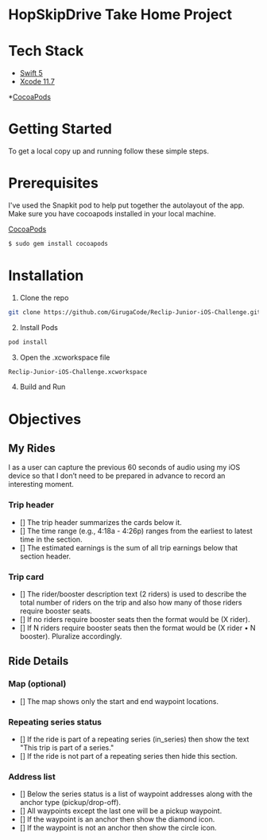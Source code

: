 # HopSkipDrive Take Home Project

# Tech Stack

* [Swift 5](https://developer.apple.com/swift/)
* [Xcode 11.7](https://developer.apple.com/xcode/)

*[CocoaPods](https://guides.cocoapods.org/terminal/commands.html)

<!-- GETTING STARTED -->
# Getting Started

To get a local copy up and running follow these simple steps.

# Prerequisites

I've used the Snapkit pod to help put together the autolayout of the app. Make sure you have cocoapods installed in your local machine.

[CocoaPods](https://cocoapods.org/)
```sh
$ sudo gem install cocoapods
```

# Installation

1. Clone the repo
```sh
git clone https://github.com/GirugaCode/Reclip-Junior-iOS-Challenge.git
```
2. Install Pods 
```sh
pod install
```

3. Open the .xcworkspace file
```sh
Reclip-Junior-iOS-Challenge.xcworkspace
```

4. Build and Run

# Objectives

## My Rides

I as a user can capture the previous 60 seconds of audio using my iOS device so that I don’t need to be prepared in advance to record an interesting moment.

### Trip header
- [] The trip header summarizes the cards below it.
- [] The time range (e.g., 4:18a - 4:26p) ranges from the earliest to latest time in the section.
- [] The estimated earnings is the sum of all trip earnings below that section header.

### Trip card

- [] The rider/booster description text (2 riders) is used to describe the total number of riders on the trip and also how many of those riders require booster seats.
- [] If no riders require booster seats then the format would be (X rider).
- [] If N riders require booster seats then the format would be (X rider • N booster).  Pluralize accordingly.


## Ride Details

### Map (optional)

- [] The map shows only the start and end waypoint locations.

### Repeating series status

- [] If the ride is part of a repeating series (in_series) then show the text "This trip is part of a series."
- [] If the ride is not part of a repeating series then hide this section.

### Address list

- [] Below the series status is a list of waypoint addresses along with the anchor type (pickup/drop-off).
- [] All waypoints except the last one will be a pickup waypoint.
- [] If the waypoint is an anchor then show the diamond icon.
- [] If the waypoint is not an anchor then show the circle icon.


